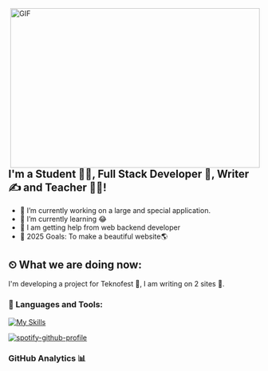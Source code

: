 <img align="right" alt="GIF" src="https://github.com/abhisheknaiidu/abhisheknaiidu/blob/master/code.gif?raw=true" width="500" height="320" />

## I'm a Student 👨‍🎓, Full Stack Developer 🚀, Writer ✍ and Teacher 👨‍🎓!
- 🔭 I’m currently working on a large and special application.
- 🌱 I’m currently learning 😂
- 🤔 I am getting help from web backend developer
- 🥅 2025 Goals: To make a beautiful website🌎


## ⏲ What we are doing now:
I'm developing a project for Teknofest 🚀, I am writing on 2 sites 📃.


### 🔧 Languages and Tools:

[![My Skills](https://skillicons.dev/icons?i=js,py,cs,c,django,html,css,vscode,ps,npm,nodejs,ai,git,arduino)](https://skillicons.dev)
<br />

[![spotify-github-profile](https://spotify-github-profile.kittinanx.com/api/view?uid=1c7etgggchj6mwzf1khta5nj8&cover_image=true&theme=default&show_offline=false&background_color=121212&interchange=false&bar_color_cover=false)](https://github.com/kittinan/spotify-github-profile)


### GitHub Analytics 📊

 

<br />
<br />

